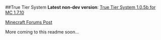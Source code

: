 ##True Tier System
**Latest non-dev version**: [True Tier System 1.0.5b for MC 1.7.10](http://minecraft.curseforge.com/mc-mods/224749-true-tier-system/files/2216932/download)

[Minecraft Forums Post](http://www.minecraftforum.net/forums/mapping-and-modding/minecraft-mods/2234568-1-6-4-1-7-10-tier-system-v1-0-4)

More coming to this readme soon...
